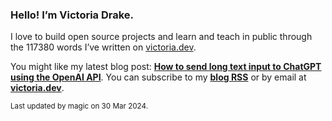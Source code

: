 ### Hello! I’m Victoria Drake.

I love to build open source projects and learn and teach in public through the 117380 words I’ve written on [victoria.dev](https://victoria.dev).

You might like my latest blog post: **[How to send long text input to ChatGPT using the OpenAI API](https://victoria.dev/blog/how-to-send-long-text-input-to-chatgpt-using-the-openai-api/)**. You can subscribe to my [**blog RSS**](https://victoria.dev/index.xml) or by email at [**victoria.dev**](https://victoria.dev).

<sub>Last updated by magic on 30 Mar 2024.</sub>
